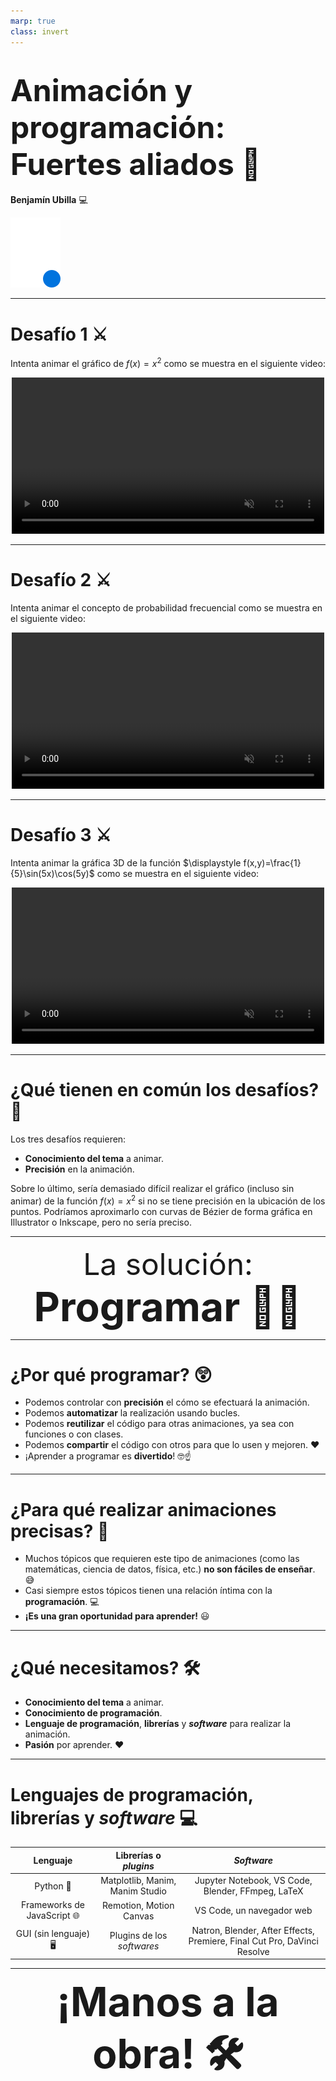 ```yaml
---
marp: true
class: invert
---
```


# <spans style="font-size: 36pt">Animación y programación: Fuertes aliados :muscle:</spans>

**Benjamín Ubilla** :computer:

![bg right:40% 40%](osuc.svg)

---

# Desafío 1 :crossed_swords:
Intenta animar el gráfico de $f(x)=x^2$ como se muestra en el siguiente video:
<div style="text-align: center"><video src="challenge1.mp4" style="height: 250px" controls autoplay loop muted></video></div>

---

# Desafío 2 :crossed_swords:
Intenta animar el concepto de probabilidad frecuencial como se muestra en el siguiente video:
<div style="text-align: center"><video src="Challenge2.mp4" style="height: 250px" controls autoplay loop muted></video></div>

---

# Desafío 3 :crossed_swords:
Intenta animar la gráfica 3D de la función $\displaystyle f(x,y)=\frac{1}{5}\sin(5x)\cos(5y)$ como se muestra en el siguiente video:
<div style="text-align: center"><video src="0001-0300.mp4" style="height: 250px" controls autoplay loop muted></video></div>

---

# ¿Qué tienen en común los desafíos? :thinking:
Los tres desafíos requieren:
- **Conocimiento del tema** a animar.
- **Precisión** en la animación.

Sobre lo último, sería demasiado difícil realizar el gráfico (incluso sin animar) de la función $f(x)=x^2$ si no se tiene precisión en la ubicación de los puntos. Podríamos aproximarlo con curvas de Bézier de forma gráfica en Illustrator o Inkscape, pero no sería preciso.

---

<div>
<center style="font-size: 36pt">La solución:</center>
<center style="font-size: 48pt; font-weight: bold">Programar 👨‍💻</center>
</div>

---

# ¿Por qué programar? 😲
- Podemos controlar con **precisión** el cómo se efectuará la animación.
- Podemos **automatizar** la realización usando bucles.
- Podemos **reutilizar** el código para otras animaciones, ya sea con funciones o con clases.
- Podemos **compartir** el código con otros para que lo usen y mejoren. :heart:
- ¡Aprender a programar es **divertido**! :nerd_face::point_up:

---

# ¿Para qué realizar animaciones precisas? :thinking:
- Muchos tópicos que requieren este tipo de animaciones (como las matemáticas, ciencia de datos, física, etc.) **no son fáciles de enseñar**. :sweat_smile:
- Casi siempre estos tópicos tienen una relación íntima con la **programación**. :computer:
- **¡Es una gran oportunidad para aprender!** :smiley:

---

# ¿Qué necesitamos? :hammer_and_wrench:
- **Conocimiento del tema** a animar.
- **Conocimiento de programación**.
- **Lenguaje de programación**, **librerías** y ***software*** para realizar la animación.
- **Pasión** por aprender. :heart:

---

# Lenguajes de programación, librerías y *software* :computer:
| Lenguaje | Librerías o *plugins* | *Software* |
| :---: | :---: | :---: |
| Python :snake: | Matplotlib, Manim, Manim Studio | Jupyter Notebook, VS Code, Blender, FFmpeg, LaTeX |
| Frameworks de JavaScript :globe_with_meridians: | Remotion, Motion Canvas | VS Code, un navegador web |
| GUI (sin lenguaje) :desktop_computer: | Plugins de los *softwares* | Natron, Blender, After Effects, Premiere, Final Cut Pro, DaVinci Resolve |

---

<center style="font-size: 48pt; font-weight: bold">¡Manos a la obra! 🛠️</center>